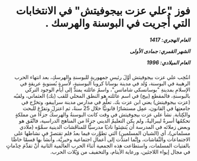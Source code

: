 <h1 dir="rtl">فوز "علي عزت بيجوفيتش" في الانتخابات التي أُجريت في البوسنة والهرسك .</h1>

<h5 dir="rtl">العام الهجري:  1417

الشهر القمري: جمادى الأولى

العام الميلادي: 1996</h5>

<p dir="rtl">انتُخِب علي عزت بيجوفيتش أوَّلَ رئيسِ جمهوريةٍ للبوسنةِ والهرسكِ، بعد انتهاء الحرب الرهيبة في البوسنة، وُلد في مدينة بوسانا كروبا البوسنيةِ، لأسرةٍ بُسنويةٍ عريقةٍ في الإسلامِ بمدينةِ "بوسانسكي شاماتس"، واسمُ عائلته يمتدُّ إلى أيام الوجود التركي بالبوسنةِ، فالمقطع (بيج) في اسم عائلته هو النطق المحلي للقب (بك) العثماني، ولقبُه (عزت بيجوفيتش) يعني ابن عزت بك. 
تعلَّم في مدارس مدينة سراييفو، وتخرَّج في جامعتِها في القانون، عمِل مستشارًا قانونيًّا خلال 25 سنةً، ثم اعتزلَ وتفرَّغ للبحث والكِتابة.
نشأ علي عزت بيجوفيتش في وقت كانت البوسنةُ والهرسكُ جزءًا من مملكةٍ تحكمُها أسرةٌ ليبراليةٌ، ولم يكن التعليمُ الديني جزءًا من المناهج الدراسية، فاتَّفَق هو وبعض زملائه في المدرسة أن يُنشِئوا ناديًا مدرسيًّا للمناقَشات الدينية سمَّوْه (ملادي مسلماني)، أي (الشبان المسلمين) التي تطوَّرت فيما بعدُ فلم تقتصرْ في نشاطها على الاجتماعات والنِّقاشات، وإنَّما امتدَّت إلى أعمال اجتماعية وخيريَّة، وأنشأ بها قسمًا خاصًّا بالفتيات المسلمات، واستطاعت هذه الجمعية أثناءَ الحرب العالمية الثانية أنْ تقدِّمَ خِدْماتٍ في مجال إيواء اللاجئين، ورعاية الأيتام، والتخفيف من وَيْلات الحرب.</p></br>

